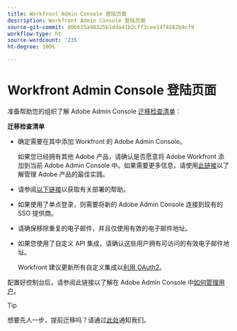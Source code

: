 ```yaml
---
title: Workfront Admin Console 登陆页面
description: Workfront Admin Console 登陆页面
source-git-commit: 80b615a98325b1dda41b2cff3cee14f8282b9cf9
workflow-type: ht
source-wordcount: '235'
ht-degree: 100%

---
```


# Workfront Admin Console 登陆页面

准备帮助您的组织了解 Adobe Admin Console [迁移检查清单](https://experienceleague.adobe.com/docs/workfront/using/administration-and-setup/admin-in-admin-console/prep-for-admin-console.html?lang=zh-Hans)：

**迁移检查清单**

* 确定需要在其中添加 Workfront 的 Adobe Admin Console。

   如果您已经拥有其他 Adobe 产品，请确认是否愿意将 Adobe Workfront 添加到当前 Adobe Admin Console 中。如果需要更多信息，请使用[此链接](https://helpx.adobe.com/cn/enterprise/using/admin-console.html)以了解管理 Adobe 产品的最佳实践。

* 请参阅[以下链接](https://helpx.adobe.com/cn/enterprise/using/deployment-planning.html)以获取有关部署的帮助。
* 如果使用了单点登录，则需要将新的 Adobe Admin Console 连接到现有的 SSO 提供商。
* 请确保移除重复的电子邮件，并且仅使用有效的电子邮件地址。
* 如果您使用了自定义 API 集成，请确认这些用户拥有可访问的有效电子邮件地址。

   Workfront 建议更新所有自定义集成以[利用 OAuth2](https://experienceleague.adobe.com/docs/workfront/using/administration-and-setup/configure-integrations/create-oauth-application.html?lang=zh-Hans)。

配置好控制台后，请参阅此链接以了解在 Adobe Admin Console 中[如何管理用户](https://experienceleague.adobe.com/docs/workfront/using/administration-and-setup/add-users/create-manage-users/admin-console.html?lang=zh-Hans)。

>[!TIP]
>
>想要先人一步，提前迁移吗？请通过[此处](https://workfront.az1.qualtrics.com/jfe/form/SV_9T5LuHf05JUOPAi)通知我们。

